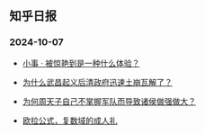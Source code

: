 ## 知乎日报 
### 2024-10-07

+ [小事 · 被惊艳到是一种什么体验？](https://daily.zhihu.com/story/9775974)

+ [为什么武昌起义后清政府迅速土崩瓦解了？](https://daily.zhihu.com/story/9775976)

+ [为何周天子自己不掌握军队而导致诸侯做强做大？](https://daily.zhihu.com/story/9775986)

+ [欧拉公式，复数域的成人礼](https://daily.zhihu.com/story/9775996)

